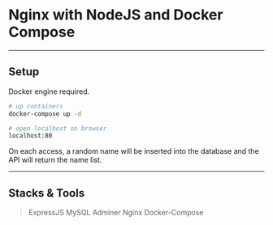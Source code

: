 # Nginx with NodeJS and Docker Compose

___
## Setup

Docker engine required.

```bash
# up containers
docker-compose up -d

# open localhost on browser
localhost:80
```

On each access, a random name will be inserted into the database and the API will return the name list.
___

## Stacks & Tools
> ExpressJS
> MySQL
> Adminer
> Nginx
> Docker-Compose